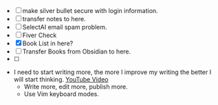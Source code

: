 - [ ] make silver bullet secure with login information.
- [ ] transfer notes to here.
- [ ] SelectAI email spam problem.
- [ ] Fiver Check
- [x] Book List in here?
- [ ] Transfer Books from Obsidian to here.
- [ ] 



- I need to start writing more, the more I improve my writing the better I will start thinking. [YouTube Video](https://www.youtube.com/watch?v=sqm4-B07LsE)
  - Write more, edit more, publish more.
  - Use Vim keyboard modes.

